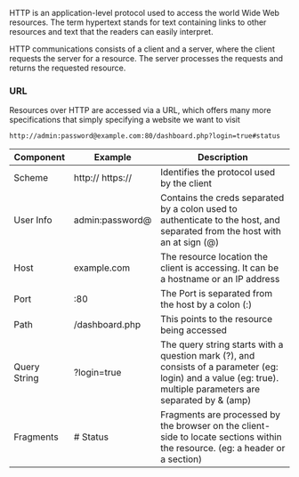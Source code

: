 

HTTP is an application-level protocol used to access the world Wide Web resources. The term hypertext stands for text containing links to other resources and text that the readers can easily interpret.

HTTP communications consists of a client and a server, where the client requests the server for a resource. The server processes the requests and returns the requested resource. 






### URL

Resources over HTTP are accessed via a URL, which offers many more specifications that simply specifying a website we want to visit

```
http://admin:password@example.com:80/dashboard.php?login=true#status
```




| Component    | Example          | Description                                                                                                                                                       |
| ------------ | ---------------- | ----------------------------------------------------------------------------------------------------------------------------------------------------------------- |
| Scheme       | http:// https:// | Identifies the protocol used by the client                                                                                                                        |
| User Info    | admin:password@  | Contains the creds separated by a colon used to authenticate to the host, and separated from the host with an at sign (@)                                         |
| Host         | example.com      | The resource location the client is accessing. It can be a hostname or an IP address                                                                              |
| Port         | :80              | The Port is separated from the host by a colon (:)                                                                                                                |
| Path         | /dashboard.php   | This points to the resource being accessed                                                                                                                        |
| Query String | ?login=true      | The query string starts with a question mark (?), and consists of a parameter (eg: login) and a value (eg: true).<br>multiple parameters are separated by & (amp) |
| Fragments    | # Status         | Fragments are processed by the browser on the client-side to locate sections within the resource. (eg: a header or a section)                                     |








